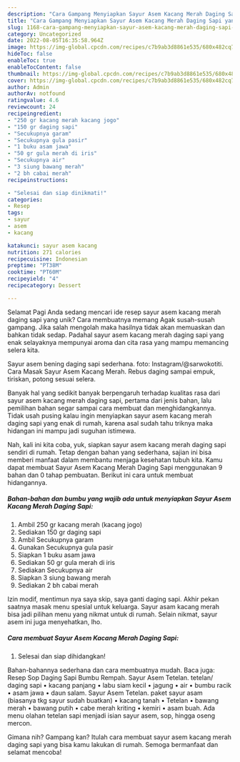 ```yaml
---
description: "Cara Gampang Menyiapkan Sayur Asem Kacang Merah Daging Sapi yang Lezat"
title: "Cara Gampang Menyiapkan Sayur Asem Kacang Merah Daging Sapi yang Lezat"
slug: 1168-cara-gampang-menyiapkan-sayur-asem-kacang-merah-daging-sapi-yang-lezat
category: Uncategorized
date: 2022-08-05T16:35:58.964Z
image: https://img-global.cpcdn.com/recipes/c7b9ab3d8861e535/680x482cq70/sayur-asem-kacang-merah-daging-sapi-foto-resep-utama.jpg
hideToc: false
enableToc: true
enableTocContent: false
thumbnail: https://img-global.cpcdn.com/recipes/c7b9ab3d8861e535/680x482cq70/sayur-asem-kacang-merah-daging-sapi-foto-resep-utama.jpg
cover: https://img-global.cpcdn.com/recipes/c7b9ab3d8861e535/680x482cq70/sayur-asem-kacang-merah-daging-sapi-foto-resep-utama.jpg
author: Admin
authorAv: notfound
ratingvalue: 4.6
reviewcount: 24
recipeingredient:
- "250 gr kacang merah kacang jogo"
- "150 gr daging sapi"
- "Secukupnya garam"
- "Secukupnya gula pasir"
- "1 buku asam jawa"
- "50 gr gula merah di iris"
- "Secukupnya air"
- "3 siung bawang merah"
- "2 bh cabai merah"
recipeinstructions:

- "Selesai dan siap dinikmati!"
categories:
- Resep
tags:
- sayur
- asem
- kacang

katakunci: sayur asem kacang 
nutrition: 271 calories
recipecuisine: Indonesian
preptime: "PT38M"
cooktime: "PT60M"
recipeyield: "4"
recipecategory: Dessert

---
```



Selamat Pagi Anda sedang mencari ide resep sayur asem kacang merah daging sapi yang unik? Cara membuatnya memang Agak susah-susah gampang. Jika salah mengolah maka hasilnya tidak akan memuaskan dan bahkan tidak sedap. Padahal sayur asem kacang merah daging sapi yang enak selayaknya mempunyai aroma dan cita rasa yang mampu memancing selera kita.


Sayur asem bening daging sapi sederhana. foto: Instagram/@sarwokotiti. Cara Masak Sayur Asem Kacang Merah. Rebus daging sampai empuk, tiriskan, potong sesuai selera.

Banyak hal yang sedikit banyak berpengaruh terhadap kualitas rasa dari sayur asem kacang merah daging sapi, pertama dari jenis bahan, lalu pemilihan bahan segar sampai cara membuat dan menghidangkannya. Tidak usah pusing kalau ingin menyiapkan sayur asem kacang merah daging sapi yang enak di rumah, karena asal sudah tahu triknya maka hidangan ini mampu jadi suguhan istimewa.


Nah, kali ini kita coba, yuk, siapkan sayur asem kacang merah daging sapi sendiri di rumah. Tetap dengan bahan yang sederhana, sajian ini bisa memberi manfaat dalam membantu menjaga kesehatan tubuh kita. Kamu dapat membuat Sayur Asem Kacang Merah Daging Sapi menggunakan 9 bahan dan 0 tahap pembuatan. Berikut ini cara untuk membuat hidangannya.

<!--inarticleads1-->

##### Bahan-bahan dan bumbu yang wajib ada untuk menyiapkan Sayur Asem Kacang Merah Daging Sapi:

1. Ambil 250 gr kacang merah (kacang jogo)
1. Sediakan 150 gr daging sapi
1. Ambil Secukupnya garam
1. Gunakan Secukupnya gula pasir
1. Siapkan 1 buku asam jawa
1. Sediakan 50 gr gula merah di iris
1. Sediakan Secukupnya air
1. Siapkan 3 siung bawang merah
1. Sediakan 2 bh cabai merah


Izin modif, mentimun nya saya skip, saya ganti daging sapi. Akhir pekan saatnya masak menu spesial untuk keluarga. Sayur asam kacang merah bisa jadi pilihan menu yang nikmat untuk di rumah. Selain nikmat, sayur asem ini juga menyehatkan, lho. 

<!--inarticleads2-->

##### Cara membuat Sayur Asem Kacang Merah Daging Sapi:


1. Selesai dan siap dihidangkan!

Bahan-bahannya sederhana dan cara membuatnya mudah. Baca juga: Resep Sop Daging Sapi Bumbu Rempah. Sayur Asem Tetelan. tetelan/ daging sapi • kacang panjang • labu siam kecil • jagung • air • bumbu racik • asam jawa • daun salam. Sayur Asem Tetelan. paket sayur asam (biasanya tkg sayur sudah buatkan) • kacang tanah • Tetelan • bawang merah • bawang putih • cabe merah kriting • kemiri • asam buah. Ada menu olahan tetelan sapi menjadi isian sayur asem, sop, hingga oseng mercon. 

Gimana nih? Gampang kan? Itulah cara membuat sayur asem kacang merah daging sapi yang bisa kamu lakukan di rumah. Semoga bermanfaat dan selamat mencoba!
